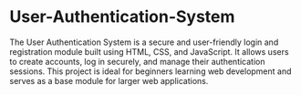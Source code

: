 # User-Authentication-System
The User Authentication System is a secure and user-friendly login and registration module built using HTML, CSS, and JavaScript. It allows users to create accounts, log in securely, and manage their authentication sessions. This project is ideal for beginners learning web development and serves as a base module for larger web applications.
